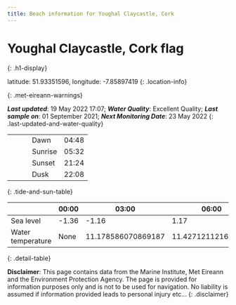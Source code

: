 ```yaml
---
title: Beach information for Youghal Claycastle, Cork
---
```

# Youghal Claycastle, Cork <span class="material-icons blue-flag" alt="This a Blue Flag beach">flag</span>
{: .h1-display}

latitude: 51.93351596, longitude: -7.85897419
{: .location-info}


{: .met-eireann-warnings}

___Last updated___: 19 May 2022 17:07; ___Water Quality___: Excellent Quality;
___Last sample on___: 01 September 2021; ___Next Monitoring Date___: 23 May 2022
{: .last-updated-and-water-quality}

|   |   |   |   |   |
|---|---|---|---|---|
|   |   |   | Dawn  | 04:48 |
|   |   |   | Sunrise  | 05:32 |
|   |   |   | Sunset  | 21:24 |
|   |   |   | Dusk  | 22:08 |
{: .tide-and-sun-table}

<div></div>

| | 00:00 | 03:00 | 06:00 | 09:00 | 12:00 | 15:00 | 18:00 | 21:00 |
|---|---|---|---|---|---|---|---|---|
| Sea level | -1.36 | -1.16 | 1.17 | 1.01| -1.17 | -1.34 | 0.96 | 1.28 |
| Water temperature | None | 11.178586070869187 | 11.427121121645248 | 12.045079144778592 | 13.9522067076194 | 13.804529484200453 | 13.430472885260476 | 13.23029436433497 |
{: .detail-table}

__Disclaimer__: This page contains data from the Marine Institute,
Met Eireann and the Environment Protection Agency. The page is provided for
information purposes only and is not to be used for navigation. No liability
is assumed if information provided leads to personal injury etc...
{: .disclaimer}
